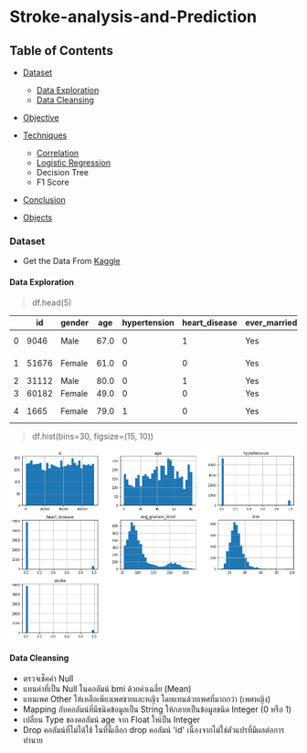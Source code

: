 # Stroke-analysis-and-Prediction
## Table of Contents
- [Dataset](#dataset)
    - [Data Exploration](#data-exploration)
    - [Data Cleansing](#data-cleansing)
- [Objective](#people--body)
- [Techniques](#animals--nature)
    - [Correlation](#travel--places)
    - [Logistic Regression](#activities)
    - Decision Tree
    - F1 Score
- [Conclusion](#food--drink)

- [Objects](#objects)



### Dataset

- Get the Data From [Kaggle](https://www.kaggle.com/datasets/fedesoriano/stroke-prediction-dataset)

#### Data Exploration
> df.head(5)

| | id | gender | age | hypertension | heart_disease | ever_married |	work_type | Residence_type | avg_glucose_level | bmi | smoking_status |stroke |
| - | - | - | - | - | - | - | - | - | - | - | - | - |
| 0 |	9046 |	Male |	67.0 |	0 |	1 |	Yes |	Private |	Urban |	228.69 |	36.6 |	formerly smoked |	1 |
| 1 |	51676 |	Female | 	61.0 |	0 |	0 |	Yes |	Self-employed |	Rural |	202.21 |	NaN |	never smoked |	1 |
| 2 |	31112 |	Male |	80.0 |	0 |	1 |	Yes |	Private |	Rural |	105.92 |	32.5 |	never smoked |	1 |
| 3 |	60182 |	Female |	49.0 |	0 |	0 |	Yes |	Private |	Urban |	171.23 |	34.4 |	smokes |	1 |
| 4 |	1665 |	Female |	79.0 |	1 |	0 |	Yes |	Self-employed |	Rural |	174.12 |	24.0 |	never smoked |	1 |

> df.hist(bins=30, figsize=(15, 10))

![image](images/histogram.png)

#### Data Cleansing
- ตรวจเช็คค่า Null
- แทนค่าที่เป็น Null ในคอลัมน์ bmi ด้วยค่าเฉลี่ย (Mean)
- แทนเพศ Other ให้เหลือเพียงเพศชายและหญิง โดยแทนด้วยเพศที่มากกว่า (เพศหญิง)
- Mapping กับคอลัมน์ที่มีชนิดข้อมูลเป็น String ให้กลายเป็นข้อมูลชนิด Integer (0 หรือ 1)
- เปลี่ยน Type ของคอลัมน์ age จาก Float ใหเ้ป็น Integer
- Drop คอลัมน์ที่ไม่ได้ใช้ ในที่นี้เลือก drop คอลัมน์ 'id'  เนื่องจากไม่ใช่ตัวแปรที่มีผลต่อการทำนาย




